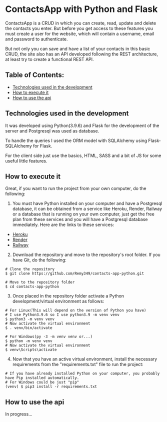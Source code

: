 # ContactsApp with Python and Flask

ContactsApp is a CRUD in which you can create, read, update and delete the contacts you enter. But before you get access to these features you must create a user for the website, which will contain a username, email and password to authenticate.

But not only you can save and have a list of your contacts in this basic CRUD, the site also has an API developed following the REST architecture, at least try to create a functional REST API.

## Table of Contents:

- [Technologies used in the development](#technologies-used-in-the-development)
- [How to execute it](#how-to-execute-it)
- [How to use the api](#how-to-use-the-api)

## Technologies used in the development
It was developed using Python(3.9.6) and Flask for the development of the server and Postgresql was used as database.

To handle the queries I used the ORM model with SQLAlchemy using Flask-SQLAlchemy for Flask.

For the client side just use the basics, HTML, SASS and a bit of JS for some useful little features.

## How to execute it
Great, if you want to run the project from your own computer, do the following:

1. You must have Python installed on your computer and have a Postgresql database, it can be obtained from a service like Heroku, Render, Railway or a database that is running on your own computer, just get the free plan from these services and you will have a Postgresql database immediately. Here are the links to these services:
- [Heroku](https://www.heroku.com/)
- [Render](https://render.com/)
- [Railway](https://railway.app/)

2. Download the repository and move to the repository's root folder. If you have Git, do the following:
```Shell
# Clone the repository
$ git clone https://github.com/Remy349/contacts-app-python.git

# Move to the repository folder
$ cd contacts-app-python
```

3. Once placed in the repository folder activate a Python development/virtual environment as follows:
```Shell
# For Linux(This will depend on the version of Python you have)
# I use Python3.9.6 so I use python3.9 -m venv venv
$ python3 -m venv venv
# Now activate the virtual environment
$ . venv/bin/activate

# For Windows(py -3 -m venv venv or...)
$ python -m venv venv
# Now activate the virtual environment
$ venv\Scripts\activate
```

4. Now that you have an active virtual environment, install the necessary requirements from the "requirements.txt" file to run the project:
```Shell
# If you have already installed Python on your computer, you probably have Pip installed automatically.
# For Windows could be just "pip"
(venv) $ pip3 install -r requirements.txt
```

## How to use the api

In progress...
